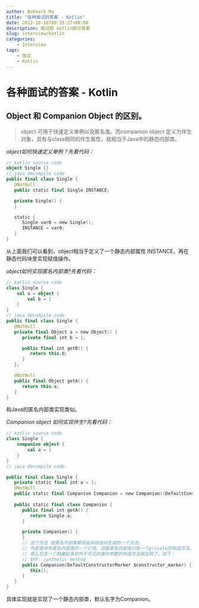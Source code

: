 ```yaml
---
author: Bokmark Ma
title: "各种面试的答案 - Kotlin"
date: 2022-10-16T00:35:27+08:00
description: 面试题 kotlin部分答案
slug: interview/kotlin
categories:
    - Interview
tags:
    - 面试
    - Kotlin
---
```


# 各种面试的答案 - Kotlin
 
## Object 和 Companion Object 的区别。

> object 可用于快速定义单例以及匿名类。而companion object 定义为伴生对象，具有与class相同的伴生属性，就相当于Java中的静态内部类。  

*object如何快速定义单例？先看代码：*

```kotlin
// kotlin source code
object Single {}
// java decompile code 
public final class Single {
   @NotNull
   public static final Single INSTANCE;

   private Single() {
   }

   static {
      Single var0 = new Single();
      INSTANCE = var0;
   }
}
```
从上面我们可以看到，object相当于定义了一个静态内部属性 INSTANCE，再在静态代码块里实现赋值操作。  

*object如何实现匿名内部类?先看代码：*
```kotlin
// kotlin source code
class Single {
    val a = object {
        val b = 1
    }
}
// java decompile code 
public final class Single {
   @NotNull
   private final Object a = new Object() {
      private final int b = 1;

      public final int getB() {
         return this.b;
      }
   };

   @NotNull
   public final Object getA() {
      return this.a;
   }
}
```
和Java的匿名内部类实现类似。  

*Companion object 如何实现伴生?先看代码：*
```kotlin
// kotlin source code
class Single {
    companion object {
        val a = 1
    }
}
// java decompile code

public final class Single {
   private static final int a = 1;
   @NotNull
   public static final Companion Companion = new Companion((DefaultConstructorMarker)null);
 
   public static final class Companion {
      public final int getA() {
         return Single.a;
      }

      private Companion() {
      }
      // 这个方法 是匿名内部类都会由系统自动生成的一个方法。
      // 外部类持有匿名内部类的一个引用，但是匿名内部类只有一个private的构造方法，所以需要一个其他的构造方法来构建。
      // 那么包含一个隐藏起来对外不可见的类的参数的构造方法就出现了。如下：
      // $FF: synthetic method
      public Companion(DefaultConstructorMarker $constructor_marker) {
         this();
      }
   }
}
```
具体实现就是实现了一个静态内部类，默认名字为Companion。
 